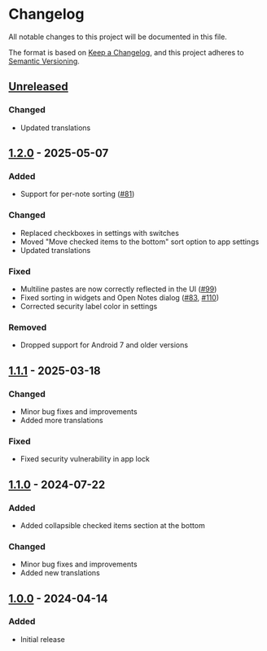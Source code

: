 # Changelog

All notable changes to this project will be documented in this file.

The format is based on [Keep a Changelog](https://keepachangelog.com/en/1.1.0/),
and this project adheres to [Semantic Versioning](https://semver.org/spec/v2.0.0.html).

## [Unreleased]

### Changed

- Updated translations

## [1.2.0] - 2025-05-07

### Added

- Support for per-note sorting ([#81])

### Changed

- Replaced checkboxes in settings with switches
- Moved "Move checked items to the bottom" sort option to app settings
- Updated translations

### Fixed

- Multiline pastes are now correctly reflected in the UI ([#99])
- Fixed sorting in widgets and Open Notes dialog ([#83], [#110])
- Corrected security label color in settings

### Removed

- Dropped support for Android 7 and older versions

## [1.1.1] - 2025-03-18

### Changed

- Minor bug fixes and improvements
- Added more translations

### Fixed

- Fixed security vulnerability in app lock

## [1.1.0] - 2024-07-22

### Added

- Added collapsible checked items section at the bottom

### Changed

- Minor bug fixes and improvements
- Added new translations

## [1.0.0] - 2024-04-14

### Added

- Initial release

[Unreleased]: https://github.com/FossifyOrg/Notes/compare/1.2.0...HEAD
[1.2.0]: https://github.com/FossifyOrg/Notes/compare/1.1.1...1.2.0
[1.1.1]: https://github.com/FossifyOrg/Notes/compare/1.1.0...1.1.1
[1.1.0]: https://github.com/FossifyOrg/Notes/compare/1.0.0...1.1.0
[1.0.0]: https://github.com/FossifyOrg/Notes/releases/tag/1.0.0

[#81]: https://github.com/FossifyOrg/Notes/issues/81
[#83]: https://github.com/FossifyOrg/Notes/issues/83
[#99]: https://github.com/FossifyOrg/Notes/issues/99
[#110]: https://github.com/FossifyOrg/Notes/issues/110
